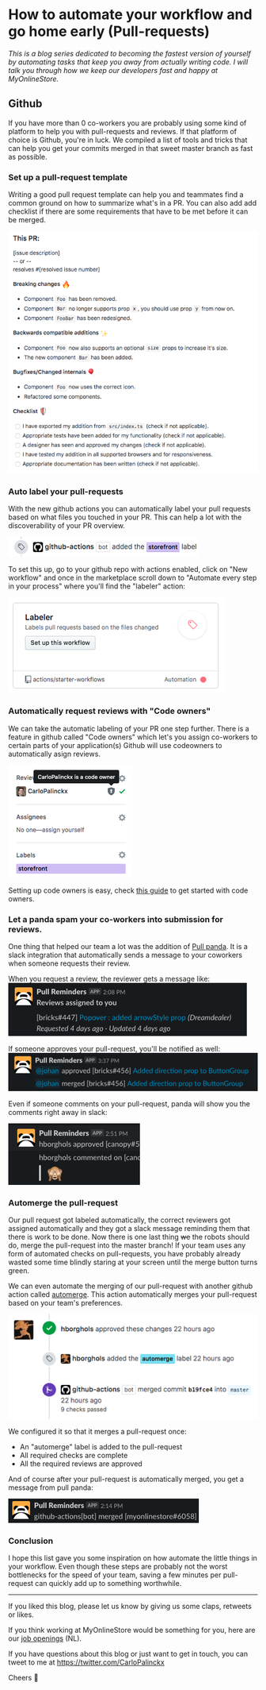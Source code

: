 # How to automate your workflow and go home early (Pull-requests)

_This is a blog series dedicated to becoming the fastest version of yourself by automating tasks that keep you away from actually writing code. I will talk you through how we keep our developers fast and happy at MyOnlineStore._

## Github

If you have more than 0 co-workers you are probably using some kind of platform to help you with pull-requests and reviews. If that platform of choice is Github, you're in luck. We compiled a list of tools and tricks that can help you get your commits merged in that sweet master branch as fast as possible.

### Set up a pull-request template

Writing a good pull request template can help you and teammates find a common ground on how to summarize what's in a PR. You can also add add checklist if there are some requirements that have to be met before it can be merged.

![Alt screenshot of example template](https://raw.githubusercontent.com/MyOnlineStore/blogs/how-to-go-home-early/public/pr-template.png)

### Auto label your pull-requests

With the new github actions you can automatically label your pull requests based on what files you touched in your PR. This can help a lot with the discoverability of your PR overview.

![Alt screenshot of github action on timeline](https://raw.githubusercontent.com/MyOnlineStore/blogs/how-to-go-home-early/public/labeler-timeline.png)

To set this up, go to your github repo with actions enabled, click on "New workflow" and once in the marketplace scroll down to "Automate every step in your process" where you'll find the "labeler" action:

![Alt screenshot of github action in marketplace](https://raw.githubusercontent.com/MyOnlineStore/blogs/how-to-go-home-early/public/labeler-marketplace.png)

### Automatically request reviews with "Code owners" 

We can take the automatic labeling of your PR one step further. There is a feature in github called "Code owners" which let's you assign co-workers to certain parts of your application(s) Github will use codeowners to automatically asign reviews.

![Alt screenshot of reviewers being assigned](https://raw.githubusercontent.com/MyOnlineStore/blogs/how-to-go-home-early/public/codeowners.png)

Setting up code owners is easy, check [this guide](https://help.github.com/en/github/creating-cloning-and-archiving-repositories/about-code-owners) to get started with code owners.

### Let a panda spam your co-workers into submission for reviews.

One thing that helped our team a lot was the addition of [Pull panda](https://pullreminders.com/). It is a slack integration that automatically sends a message to your coworkers when someone requests their review. 

When you request a review, the reviewer gets a message like:
![Alt screenshot of pull panda request message](https://raw.githubusercontent.com/MyOnlineStore/blogs/how-to-go-home-early/public/panda-assigned.png)

If someone approves your pull-request, you'll be notified as well:
![Alt screenshot of pull panda request message](https://raw.githubusercontent.com/MyOnlineStore/blogs/how-to-go-home-early/public/panda-approved.png)

Even if someone comments on your pull-request, panda will show you the comments right away in slack:

![Alt screenshot of pull panda request message](https://raw.githubusercontent.com/MyOnlineStore/blogs/how-to-go-home-early/public/panda-comments.png)

### Automerge the pull-request

Our pull request got labeled automatically, the correct reviewers got assigned automatically and they got a slack message reminding them that there is work to be done. Now there is one last thing ~~we~~ the robots should do, merge the pull-request into the master branch! If your team uses any form of automated checks on pull-requests, you have probably already wasted some time blindly staring at your screen until the merge button turns green.

We can even automate the merging of our pull-request with another github action called [automerge](https://github.com/pascalgn/automerge-action). This action automatically merges your pull-request based on your team's preferences.

![Alt screenshot of github merging the pull-request](https://raw.githubusercontent.com/MyOnlineStore/blogs/how-to-go-home-early/public/automerge.png)

We configured it so that it merges a pull-request once:
- An "automerge" label is added to the pull-request
- All required checks are complete
- All the required reviews are approved

And of course after your pull-request is automatically merged, you get a message from pull panda:

![Alt screenshot of pull panda automerge message](https://raw.githubusercontent.com/MyOnlineStore/blogs/how-to-go-home-early/public/panda-automerge.png)

### Conclusion

I hope this list gave you some inspiration on how automate the little things in your workflow. Even though these steps are probably not the worst bottlenecks for the speed of your team, saving a few minutes per pull-request can quickly add up to something worthwhile.

---
If you liked this blog, please let us know by giving us some claps, retweets or likes.

If you think working at MyOnlineStore would be something for you, here are our [job openings](https://www.mijnwebwinkel.nl/vacatures) (NL).

If you have questions about this blog or just want to get in touch, you can tweet to me at https://twitter.com/CarloPalinckx

Cheers 👋 
